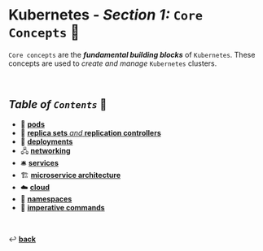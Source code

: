 # **Kubernetes** - ***Section 1:*** `Core Concepts` 🧠

`Core concepts` are the ***fundamental building blocks*** of `Kubernetes`. These concepts are used to *create and manage* `Kubernetes` clusters.

<br />

## ***Table*** *of* ***`Contents`*** 📜


* 🐋 [**pods**](01-pods/)
* 👯 [**replica sets** *and* **replication controllers**](02-replica-sets/)
* 🚀 [**deployments**](03-deployments/)
* 🖧 [**networking**](04-networking/)
* 🛎️ [**services**](05-services/)
* 🏗️ [**microservice architecture**](06-microservices-architecture/)
* ☁️ [**cloud**](07-kubernetes-on-cloud/)
* 📛 [**namespaces**](08-namespaces/)
* 🧙 [**imperative commands**](09-imperative-commands/)

<br>

↩️ [**back**](../)
